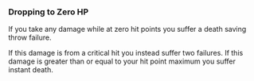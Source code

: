 ### Dropping to Zero HP

If you take any damage while at zero hit points you suffer a death saving throw failure.

If this damage is from a critical hit you instead suffer two failures. If this damage is greater than or equal to your hit point maximum you suffer instant death.